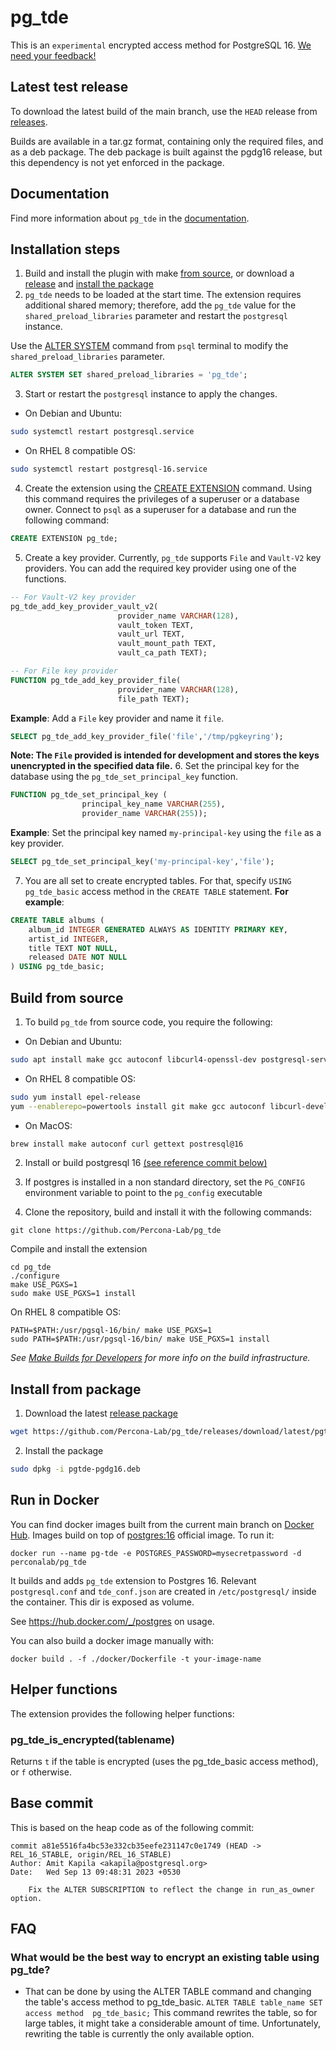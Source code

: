 # pg_tde

This is an `experimental` encrypted access method for PostgreSQL 16. [We need your feedback!](https://github.com/Percona-Lab/pg_tde/discussions/151)

## Latest test release

To download the latest build of the main branch, use the `HEAD` release from [releases](https://github.com/Percona-Lab/pg_tde/releases).

Builds are available in a tar.gz format, containing only the required files, and as a deb package.
The deb package is built against the pgdg16 release, but this dependency is not yet enforced in the package.

## Documentation

Find more information about `pg_tde` in the [documentation](https://percona-lab.github.io/pg_tde/).

## Installation steps

1. Build and install the plugin with make [from source](#build-from-source), or download a [release](https://github.com/Percona-Lab/pg_tde/releases) and [install the package](#install-from-package)
2. `pg_tde` needs to be loaded at the start time. The extension requires additional shared memory; therefore,  add the `pg_tde` value for the `shared_preload_libraries` parameter and restart the `postgresql` instance.

Use the [ALTER SYSTEM](https://www.postgresql.org/docs/current/sql-altersystem.html) command from `psql` terminal to modify the `shared_preload_libraries` parameter.

```sql
ALTER SYSTEM SET shared_preload_libraries = 'pg_tde';
```

3. Start or restart the `postgresql` instance to apply the changes.

* On Debian and Ubuntu:

```sh
sudo systemctl restart postgresql.service
```

* On RHEL 8 compatible OS:
```sh
sudo systemctl restart postgresql-16.service
```

4. Create the extension using the [CREATE EXTENSION](https://www.postgresql.org/docs/current/sql-createextension.html) command. Using this command requires the privileges of a superuser or a database owner. Connect to `psql` as a superuser for a database and run the following command:

```sql
CREATE EXTENSION pg_tde;
```

5. Create a key provider. Currently, `pg_tde` supports `File` and `Vault-V2` key providers. You can add the required key provider using one of the functions.
   
```sql
-- For Vault-V2 key provider
pg_tde_add_key_provider_vault_v2(
                        provider_name VARCHAR(128),
                        vault_token TEXT,
                        vault_url TEXT,
                        vault_mount_path TEXT,
                        vault_ca_path TEXT);

-- For File key provider
FUNCTION pg_tde_add_key_provider_file(
                        provider_name VARCHAR(128), 
                        file_path TEXT);

```
**Example**: Add a `File` key provider and name it `file`.
```sql
SELECT pg_tde_add_key_provider_file('file','/tmp/pgkeyring');
```
**Note: The `File` provided is intended for development and stores the keys unencrypted in the specified data file.**
6. Set the principal key for the database using the `pg_tde_set_principal_key` function.
```sql
FUNCTION pg_tde_set_principal_key (
                principal_key_name VARCHAR(255), 
                provider_name VARCHAR(255));
```
**Example**: Set the principal key named `my-principal-key` using the `file` as a key provider.
```sql
SELECT pg_tde_set_principal_key('my-principal-key','file');
```

7. You are all set to create encrypted tables. For that, specify `USING pg_tde_basic` access method in the `CREATE TABLE` statement.
**For example**:
```sql
CREATE TABLE albums (
    album_id INTEGER GENERATED ALWAYS AS IDENTITY PRIMARY KEY,
    artist_id INTEGER,
    title TEXT NOT NULL,
    released DATE NOT NULL
) USING pg_tde_basic;
```

## Build from source

1. To build `pg_tde` from source code, you require the following:

* On Debian and Ubuntu:
```sh
sudo apt install make gcc autoconf libcurl4-openssl-dev postgresql-server-dev-16
```

* On RHEL 8 compatible OS:
```sh
sudo yum install epel-release
yum --enablerepo=powertools install git make gcc autoconf libcurl-devel postgresql16-devel perl-IPC-Run redhat-rpm-config openssl-devel
```
  
* On MacOS:
```sh
brew install make autoconf curl gettext postresql@16
```

2. Install or build postgresql 16 [(see reference commit below)](#base-commit)
3. If postgres is installed in a non standard directory, set the `PG_CONFIG` environment variable to point to the `pg_config` executable

4. Clone the repository, build and install it with the following commands:  

```
git clone https://github.com/Percona-Lab/pg_tde
```

Compile and install the extension

```
cd pg_tde
./configure
make USE_PGXS=1
sudo make USE_PGXS=1 install
```
On RHEL 8 compatible OS:
```
PATH=$PATH:/usr/pgsql-16/bin/ make USE_PGXS=1
sudo PATH=$PATH:/usr/pgsql-16/bin/ make USE_PGXS=1 install
```

_See [Make Builds for Developers](https://github.com/Percona-Lab/pg_tde/wiki/Make-builds-for-developers) for more info on the build infrastructure._

## Install from package

1. Download the latest [release package](https://github.com/Percona-Lab/pg_tde/releases)

``` sh
wget https://github.com/Percona-Lab/pg_tde/releases/download/latest/pgtde-pgdg16.deb
```
2. Install the package

``` sh
sudo dpkg -i pgtde-pgdg16.deb
```

## Run in Docker

You can find docker images built from the current main branch on [Docker Hub](https://hub.docker.com/r/perconalab/pg_tde). Images build on top of [postgres:16](https://hub.docker.com/_/postgres) official image. To run it:
```
docker run --name pg-tde -e POSTGRES_PASSWORD=mysecretpassword -d perconalab/pg_tde
```
It builds and adds `pg_tde` extension to Postgres 16. Relevant `postgresql.conf` and `tde_conf.json` are created in `/etc/postgresql/` inside the container. This dir is exposed as volume.

See https://hub.docker.com/_/postgres on usage.

You can also build a docker image manually with:
```
docker build . -f ./docker/Dockerfile -t your-image-name
```

## Helper functions

The extension provides the following helper functions:

### pg_tde_is_encrypted(tablename)

Returns `t` if the table is encrypted (uses the pg_tde_basic access method), or `f` otherwise.

## Base commit

This is based on the heap code as of the following commit:

```
commit a81e5516fa4bc53e332cb35eefe231147c0e1749 (HEAD -> REL_16_STABLE, origin/REL_16_STABLE)
Author: Amit Kapila <akapila@postgresql.org>
Date:   Wed Sep 13 09:48:31 2023 +0530

    Fix the ALTER SUBSCRIPTION to reflect the change in run_as_owner option.
```

## FAQ

### What would be the best way to encrypt an existing table using pg_tde?

- That can be done by using the ALTER TABLE command and changing the table's access method to pg_tde_basic. `ALTER TABLE table_name SET access method  pg_tde_basic;` This command rewrites the table, so for large tables, it might take a considerable amount of time. Unfortunately, rewriting the table is currently the only available option.
